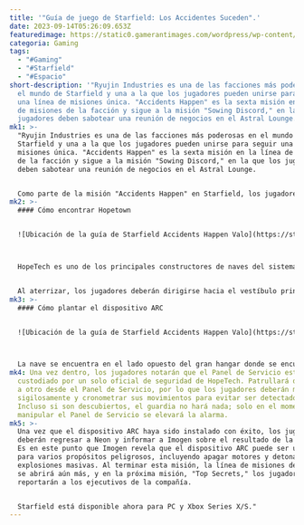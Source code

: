 ```yaml
---
title: '"Guía de juego de Starfield: Los Accidentes Suceden".'
date: 2023-09-14T05:26:09.653Z
featuredimage: https://static0.gamerantimages.com/wordpress/wp-content/uploads/2023/09/starfield-accidents-happen-walkthrough.jpg?q=50&fit=contain&w=1140&h=&dpr=1.5
categoria: Gaming
tags:
  - "#Gaming"
  - "#Starfield"
  - "#Espacio"
short-description: '"Ryujin Industries es una de las facciones más poderosas en
  el mundo de Starfield y una a la que los jugadores pueden unirse para seguir
  una línea de misiones única. "Accidents Happen" es la sexta misión en la línea
  de misiones de la facción y sigue a la misión "Sowing Discord," en la que los
  jugadores deben sabotear una reunión de negocios en el Astral Lounge.'
mk1: >-
  "Ryujin Industries es una de las facciones más poderosas en el mundo de
  Starfield y una a la que los jugadores pueden unirse para seguir una línea de
  misiones única. "Accidents Happen" es la sexta misión en la línea de misiones
  de la facción y sigue a la misión "Sowing Discord," en la que los jugadores
  deben sabotear una reunión de negocios en el Astral Lounge.


  Como parte de la misión "Accidents Happen" en Starfield, los jugadores serán enviados nuevamente al espacio exterior y se les encomendará la tarea de recordar a los competidores su lugar en la cadena alimentaria corporativa. Los jugadores viajarán una vez más a Hopetown, pero esta vez, en lugar de recuperar un objeto, lo plantarán en su lugar.
mk2: >-
  #### Cómo encontrar Hopetown


  ![Ubicación de la guía de Starfield Accidents Happen Valo](https://static0.gamerantimages.com/wordpress/wp-content/uploads/2023/09/starfield-accidents-happen-walkthrough-valo-location.jpg?q=50&fit=crop&w=1500&dpr=1.5 "Ubicación de la guía de Starfield Accidents Happen Valo")



  HopeTech es uno de los principales constructores de naves del sistema Settled y su base principal de operaciones es el asentamiento fabril de Hopetown, ubicado en el planeta Polvo en el sistema estelar Valo (gemelo de Narion), entre Sol y Cheyenne. El asentamiento alberga a varios vendedores y los jugadores también pueden hacer que sus naves sean atendidas y reparadas aquí.


  Al aterrizar, los jugadores deberán dirigirse hacia el vestíbulo principal en dirección a las instalaciones fabriles a las que se infiltraron durante "Access Is Key", pero esta vez, en lugar de dirigirse a la oficina de seguridad, deberán abordar una nave grande que se encuentra en el almacén y plantar el dispositivo ARC en el Panel de Servicio de la nave. Al igual que en las misiones anteriores de la línea de misiones de la facción Ryujin Industries, los jugadores recibirán un bono y una apreciación adicional si completan el trabajo sin ser descubiertos.
mk3: >-
  #### Cómo plantar el dispositivo ARC


  ![Ubicación de la guía de Starfield Accidents Happen Valo](https://static0.gamerantimages.com/wordpress/wp-content/uploads/2023/09/starfield-accidents-happen-walkthrough-ship.jpg?q=50&fit=crop&w=1500&dpr=1.5 "Ubicación de la guía de Starfield Accidents Happen Valo")



  La nave se encuentra en el lado opuesto del gran hangar donde se encuentra la oficina de seguridad. Hay varias formas de entrar sin ser descubierto y no está muy bien vigilada desde el exterior. Una de las formas más fáciles de entrar es subir las escaleras en el borde del almacén y luego caer desde arriba. Aunque no es del todo necesario para ingresar, será más fácil detectar los puntos de acceso a la nave desde un punto más alto.
mk4: Una vez dentro, los jugadores notarán que el Panel de Servicio está
  custodiado por un solo oficial de seguridad de HopeTech. Patrullará de un lado
  a otro desde el Panel de Servicio, por lo que los jugadores deberán moverse
  sigilosamente y cronometrar sus movimientos para evitar ser detectados.
  Incluso si son descubiertos, el guardia no hará nada; solo en el momento de
  manipular el Panel de Servicio se elevará la alarma.
mk5: >-
  Una vez que el dispositivo ARC haya sido instalado con éxito, los jugadores
  deberán regresar a Neon y informar a Imogen sobre el resultado de la misión.
  Es en este punto que Imogen revela que el dispositivo ARC puede ser utilizado
  para varios propósitos peligrosos, incluyendo apagar motores y detonar
  explosiones masivas. Al terminar esta misión, la línea de misiones de Ryujin
  se abrirá aún más, y en la próxima misión, "Top Secrets," los jugadores
  reportarán a los ejecutivos de la compañía.


  Starfield está disponible ahora para PC y Xbox Series X/S."
---
```


